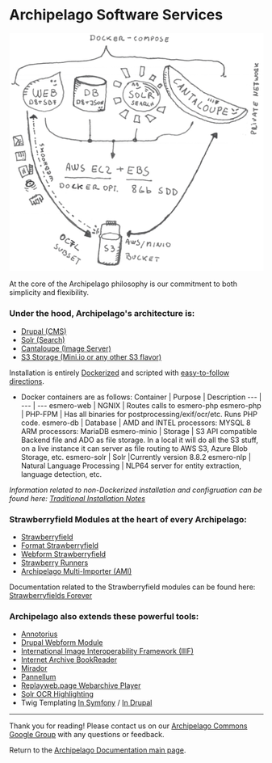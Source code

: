 # Archipelago Software Services

![ADOlife](images/architecture_white_background.png)

At the core of the Archipelago philosophy is our commitment to both simplicity and flexibility.

### Under the hood, Archipelago's architecture is:
 - [Drupal (CMS)](https://www.drupal.org/)
 - [Solr (Search)](https://lucene.apache.org/solr/)
 - [Cantaloupe (Image Server)](https://cantaloupe-project.github.io/)
 - [S3 Storage (Mini.io or any other S3 flavor)](https://min.io/)

Installation is entirely [Dockerized](https://www.docker.com) and scripted with [easy-to-follow directions](https://github.com/esmero/archipelago-deployment/blob/1.0.0-RC2/README.md).
* Docker containers are as follows:
  Container | Purpose | Description
  --- | --- | ---
  esmero-web | NGNIX | Routes calls to esmero-php
  esmero-php | PHP-FPM | Has all binaries for postprocessing/exif/ocr/etc. Runs PHP code. 
  esmero-db | Database | AMD and INTEL processors: MYSQL 8<br />ARM processors: MariaDB 
  esmero-minio | Storage                     | S3 API compatible Backend file and ADO as file storage. In a local it will do all the S3 stuff, on a live instance it can server as file routing to AWS S3, Azure Blob Storage, etc. 
  esmero-solr | Solr |Currently version 8.8.2
  esmero-nlp | Natural Language Processing | NLP64 server for entity extraction, language detection, etc. 

_Information related to non-Dockerized installation and configruation can be found here: [Traditional Installation Notes](traditional-install.md)_

### Strawberryfield Modules at the heart of every Archipelago:
  - [Strawberryfield](https://github.com/esmero/strawberryfield)
  - [Format Strawberryfield](https://github.com/esmero/format_strawberryfield)
  - [Webform Strawberryfield](https://github.com/esmero/webform_strawberryfield)
  - [Strawberry Runners](https://github.com/esmero/strawberry_runners)
  - [Archipelago Multi-Importer (AMI)](https://github.com/esmero/ami)

Documentation related to the Strawberryfield modules can be found here: [Strawberryfields Forever](strawberryfields.md)

### Archipelago also extends these powerful tools:
  - [Annotorius](https://github.com/recogito/annotorious)
  - [Drupal Webform Module](https://www.drupal.org/project/webform)
  - [International Image Interoperability Framework (IIIF)](https://iiif.io/)
  - [Internet Archive BookReader](https://github.com/internetarchive/bookreader)
  - [Mirador](https://projectmirador.org)
  - [Pannellum](https://github.com/mpetroff/pannellum)
  - [Replayweb.page Webarchive Player](https://github.com/webrecorder/replayweb.page)
  - [Solr OCR Highlighting](https://github.com/dbmdz/solr-ocrhighlighting)
  - Twig Templating [In Symfony](https://twig.symfony.com) / [In Drupal](https://www.drupal.org/docs/theming-drupal/twig-in-drupal)

---

Thank you for reading! Please contact us on our [Archipelago Commons Google Group](https://groups.google.com/forum/#!forum/archipelago-commons) with any questions or feedback.

Return to the [Archipelago Documentation main page](index.md).
